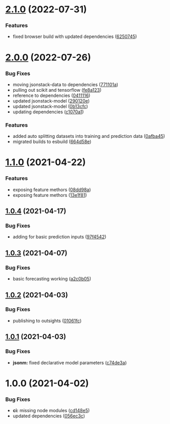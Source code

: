 # [2.1.0](https://github.com/repetere/jsonm/compare/v2.0.0...v2.1.0) (2022-07-31)


### Features

* fixed browser build with updated dependencies ([6250745](https://github.com/repetere/jsonm/commit/6250745728cc96f81507774b2f3558cadc3dacbb))

# [2.0.0](https://github.com/repetere/jsonm/compare/v1.1.0...v2.0.0) (2022-07-26)


### Bug Fixes

* moving jsonstack-data to dependencies ([771101a](https://github.com/repetere/jsonm/commit/771101a4aef10915e5bf9670bbeb7faf6ca0d647))
* pulling out scikit and tensorflow ([fe8a123](https://github.com/repetere/jsonm/commit/fe8a1239c7b26e92b56d846935e52ed5ae6ebb5f))
* reference to dependencies ([0411116](https://github.com/repetere/jsonm/commit/0411116a8029968fdcff998bbab6cbd6d057c93f))
* updated jsonstack-model ([290120e](https://github.com/repetere/jsonm/commit/290120e949ba86a6d1084d16d061b0638b662950))
* updated jsonstack-model ([0b13cfc](https://github.com/repetere/jsonm/commit/0b13cfc4f651ffa51350916b6603be9e754bf5b2))
* updating dependencies ([c1070a1](https://github.com/repetere/jsonm/commit/c1070a1e8e9cb464c6dddac056ab1da7f3c0f866))


### Features

* added auto splitting datasets into training and prediction data ([0afba45](https://github.com/repetere/jsonm/commit/0afba45d2bc4c09300e037a5f9cde5ce3bd3e598))
* migrated builds to esbuild ([664d58e](https://github.com/repetere/jsonm/commit/664d58e73340850027c42da66c3e8bd98d61e151))

# [1.1.0](https://github.com/repetere/jsonm/compare/v1.0.4...v1.1.0) (2021-04-22)


### Features

* exposing feature methors ([08dd98a](https://github.com/repetere/jsonm/commit/08dd98afcc08852ca55c5c0efd63b8f0dbe0ab7d))
* exposing feature methors ([13e1f81](https://github.com/repetere/jsonm/commit/13e1f81c8f94e49cffaec24ca391c976894807ee))

## [1.0.4](https://github.com/repetere/jsonm/compare/v1.0.3...v1.0.4) (2021-04-17)


### Bug Fixes

* adding for basic prediction inputs ([97f4542](https://github.com/repetere/jsonm/commit/97f4542ca9574a0d6494beef8b6b3c12de8299cf))

## [1.0.3](https://github.com/repetere/jsonm/compare/v1.0.2...v1.0.3) (2021-04-07)


### Bug Fixes

* basic forecasting working ([a2c0b05](https://github.com/repetere/jsonm/commit/a2c0b0590e8dd04072561110a23682245aa8044a))

## [1.0.2](https://github.com/repetere/jsonm/compare/v1.0.1...v1.0.2) (2021-04-03)


### Bug Fixes

* publishing to outsights ([01061fc](https://github.com/repetere/jsonm/commit/01061fc0ba9e5d0c22bc7e8c9744aecfbf8aa2f8))

## [1.0.1](https://github.com/repetere/jsonm/compare/v1.0.0...v1.0.1) (2021-04-03)


### Bug Fixes

* **jsonm:** fixed declarative model parameters ([c74de3a](https://github.com/repetere/jsonm/commit/c74de3a06b23098f3fbf8a96f7dc143f314d4add))

# 1.0.0 (2021-04-02)


### Bug Fixes

* **ci:** missing node modules ([cd148e5](https://github.com/repetere/jsonm/commit/cd148e57d442d3e96479b5b7282a423426ea71bb))
* updated dependencies ([056ec3c](https://github.com/repetere/jsonm/commit/056ec3c6d681df8a075ff053d63ded7948fcbcec))
